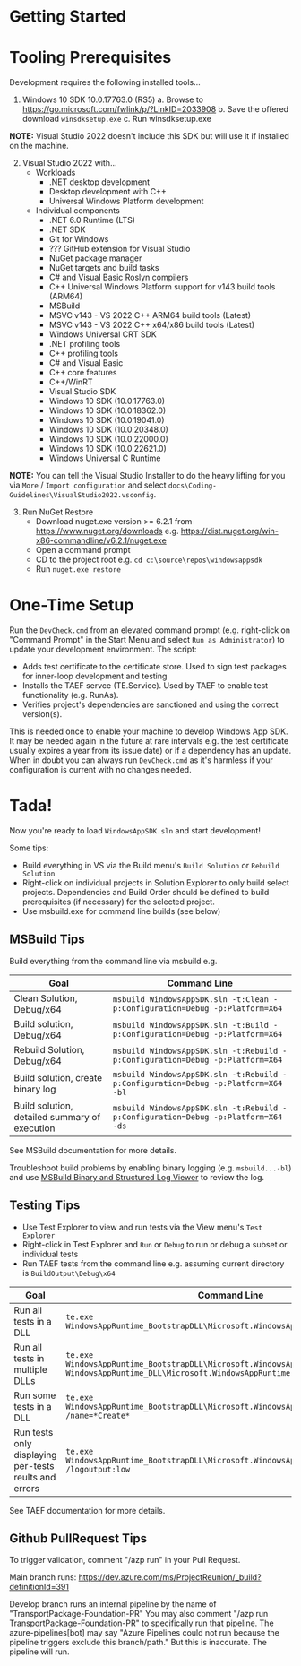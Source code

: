 # Getting Started

# Tooling Prerequisites

Development requires the following installed tools...

1. Windows 10 SDK 10.0.17763.0 (RS5)
   a. Browse to https://go.microsoft.com/fwlink/p/?LinkID=2033908
   b. Save the offered download `winsdksetup.exe`
   c. Run winsdksetup.exe

**NOTE:** Visual Studio 2022 doesn't include this SDK but will use it if installed on the machine.

2. Visual Studio 2022 with...
   * Workloads
      * .NET desktop development
      * Desktop development with C++
      * Universal Windows Platform development
   * Individual components
      * .NET 6.0 Runtime (LTS)
      * .NET SDK
      * Git for Windows
      * ??? GitHub extension for Visual Studio
      * NuGet package manager
      * NuGet targets and build tasks
      * C# and Visual Basic Roslyn compilers
      * C++ Universal Windows Platform support for v143 build tools (ARM64)
      * MSBuild
      * MSVC v143 - VS 2022 C++ ARM64 build tools (Latest)
      * MSVC v143 - VS 2022 C++ x64/x86 build tools (Latest)
      * Windows Universal CRT SDK
      * .NET profiling tools
      * C++ profiling tools
      * C# and Visual Basic
      * C++ core features
      * C++/WinRT
      * Visual Studio SDK
      * Windows 10 SDK (10.0.17763.0)
      * Windows 10 SDK (10.0.18362.0)
      * Windows 10 SDK (10.0.19041.0)
      * Windows 10 SDK (10.0.20348.0)
      * Windows 10 SDK (10.0.22000.0)
      * Windows 10 SDK (10.0.22621.0)
      * Windows Universal C Runtime

**NOTE:** You can tell the Visual Studio Installer to do the heavy lifting for you
via `More` / `Import configuration` and select `docs\Coding-Guidelines\VisualStudio2022.vsconfig`.

3. Run NuGet Restore
   * Download nuget.exe version >= 6.2.1 from https://www.nuget.org/downloads
     e.g. https://dist.nuget.org/win-x86-commandline/v6.2.1/nuget.exe
   * Open a command prompt
   * CD to the project root e.g. `cd c:\source\repos\windowsappsdk`
   * Run `nuget.exe restore`

# One-Time Setup

Run the `DevCheck.cmd` from an elevated command prompt (e.g. right-click on "Command Prompt"
in the Start Menu and select `Run as Administrator`) to update your development environment. The script:

* Adds test certificate to the certificate store. Used to sign test packages for inner-loop development and testing
* Installs the TAEF servce (TE.Service). Used by TAEF to enable test functionality (e.g. RunAs).
* Verifies project's dependencies are sanctioned and using the correct version(s).

This is needed once to enable your machine to develop Windows App SDK. It may be needed again in the
future at rare intervals e.g. the test certificate usually expires a year from its issue date) or if
a dependency has an update. When in doubt you can always run `DevCheck.cmd` as it's
harmless if your configuration is current with no changes needed.

# Tada!

Now you're ready to load `WindowsAppSDK.sln` and start development!

Some tips:

* Build everything in VS via the Build menu's `Build Solution` or `Rebuild Solution`
* Right-click on individual projects in Solution Explorer to only build select projects.
  Dependencies and Build Order should be defined to build prerequisites (if necessary) for the
  selected project.
* Use msbuild.exe for command line builds (see below)

## MSBuild Tips

Build everything from the command line via msbuild e.g.

| Goal | Command Line |
|---|---|
| Clean Solution, Debug/x64 | `msbuild WindowsAppSDK.sln -t:Clean -p:Configuration=Debug -p:Platform=X64` |
| Build solution, Debug/x64 | `msbuild WindowsAppSDK.sln -t:Build -p:Configuration=Debug -p:Platform=X64` |
| Rebuild Solution, Debug/x64 | `msbuild WindowsAppSDK.sln -t:Rebuild -p:Configuration=Debug -p:Platform=X64` |
| Build solution, create binary log | `msbuild WindowsAppSDK.sln -t:Rebuild -p:Configuration=Debug -p:Platform=X64 -bl` |
| Build solution, detailed summary of execution | `msbuild WindowsAppSDK.sln -t:Rebuild -p:Configuration=Debug -p:Platform=X64 -ds` |

See MSBuild documentation for more details.

Troubleshoot build problems by enabling binary logging (e.g. `msbuild...-bl`) and use
[MSBuild Binary and Structured Log Viewer](https://msbuildlog.com/) to review the log.

## Testing Tips

* Use Test Explorer to view and run tests via the View menu's `Test Explorer`
* Right-click in Test Explorer and `Run` or `Debug` to run or debug a subset or individual tests
* Run TAEF tests from the command line e.g. assuming current directory is `BuildOutput\Debug\x64`

| Goal | Command Line |
|---|---|
| Run all tests in a DLL | `te.exe WindowsAppRuntime_BootstrapDLL\Microsoft.WindowsAppRuntime.Bootstrap.dll` |
| Run all tests in multiple DLLs | `te.exe WindowsAppRuntime_BootstrapDLL\Microsoft.WindowsAppRuntime.Bootstrap.dll WindowsAppRuntime_DLL\Microsoft.WindowsAppRuntime.dll` |
| Run some tests in a DLL | `te.exe WindowsAppRuntime_BootstrapDLL\Microsoft.WindowsAppRuntime.Bootstrap.dll /name=*Create*` |
| Run tests only displaying per-tests reults and errors | `te.exe WindowsAppRuntime_BootstrapDLL\Microsoft.WindowsAppRuntime.Bootstrap.dll /logoutput:low` |

See TAEF documentation for more details.

## Github PullRequest Tips

To trigger validation, comment "/azp run" in your Pull Request.

Main branch runs: https://dev.azure.com/ms/ProjectReunion/_build?definitionId=391

Develop branch runs an internal pipeline by the name of "TransportPackage-Foundation-PR"
You may also comment "/azp run TransportPackage-Foundation-PR" to specifically run that pipeline.
The azure-pipelines[bot] may say "Azure Pipelines could not run because the pipeline triggers exclude this branch/path." 
But this is inaccurate. The pipeline will run. 
